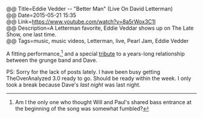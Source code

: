 @@ Title=Eddie Vedder -- "Better Man" (Live On David Letterman)  
@@ Date=2015-05-21 15:35  
@@ Link=https://www.youtube.com/watch?v=8a5rWox3C1I  
@@ Description=A Letterman favorite, Eddie Veddar shows up on The Late Show, one last time.    
@@ Tags=music, music videos, Letterman, live, Pearl Jam, Eddie Vedder  

A fitting performance,[^am] and a special [tribute](http://www.fivehorizons.com/tour/vg/dave.shtml) to a years-long relationship between the grunge band and Dave.

PS: Sorry for the lack of posts lately. I have been busy getting TheOverAnalyzed 3.0 ready to go. Should be ready within the week. I only took a break because Dave's *last night* was last night.

[^am]: Am I the only one who thought Will and Paul's shared bass entrance at the beginning of the song was somewhat fumbled?
